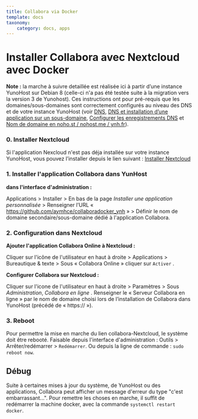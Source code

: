 ```yaml
---
title: Collabora via Docker
template: docs
taxonomy:
    category: docs, apps
---
```


# Installer Collabora avec Nextcloud avec Docker

**Note :** la marche à suivre detaillée est réalisée ici à partir d’une instance YunoHost sur Debian 8 (celle-ci n'a pas été testée suite à la migration vers la version 3 de Yunohost). Ces instructions ont pour pré-requis que les domaines/sous-domaines sont correctement configurés au niveau des DNS et de votre instance YunoHost (voir [DNS](/dns), [DNS et installation d’une application sur un sous-domaine](/dns_subdomains), [Configurer les enregistrements DNS](/dns_config) et [Nom de domaine en noho.st / nohost.me / ynh.fr](/dns_nohost_me)).

### 0. Installer Nextcloud

Si l'application Nexcloud n'est pas déja installée sur votre instance YunoHost, vous pouvez l’installer depuis le lien suivant : [Installer Nextcloud](https://install-app.yunohost.org/?app=nextcloud)


### 1. Installer l'application Collabora dans YunHost
**dans l'interface d'administration :**

Applications > Installer > En bas de la page _Installer une application personnalisée_ > Renseigner l’URL « https://github.com/aymhce/collaboradocker_ynh  » > Définir le nom de domaine secondaire/sous-domaine dédié à l'application Collabora.


### 2. Configuration dans Nextcloud

 **Ajouter l'application Collabora Online à Nextcloud :**

Cliquer sur l'icône de l'utilisateur en haut à droite >  Applications  >  Bureautique & texte > Sous « Collabora Online » cliquer sur  `Activer` .

**Configurer Collabora sur Nextcloud :**

 Cliquer sur l'icone de l'utilisateur en haut à droite >  Paramètres > Sous _Administration_, _Collabora en ligne_ .
 Renseigner le « Serveur Collabora en ligne » par le nom de domaine choisi lors de l’installation de Collabora dans YunoHost (précédé de « https:// »).

### 3. Reboot

Pour permettre la mise en marche du lien collabora-Nextcloud, le système doit être rebooté. Faisable depuis l'interface d'administration : Outils > Arrêter/redémarrer > `Redémarrer`. Ou depuis la ligne de commande : ``sudo reboot now``.

## Débug

Suite à certaines mises à jour du système, de YunoHost ou des applications, Collabora peut afficher un message d'erreur du type "c'est embarrassant...". Pour remettre les choses en marche, il suffit de redémarrer la machine docker, avec la commande `systemctl restart docker`.
